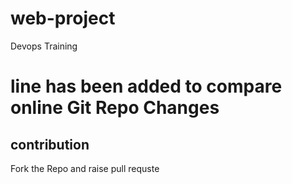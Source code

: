 # web-project
Devops Training

# line has been added to compare online Git Repo Changes 

## contribution 
Fork the Repo and raise pull requste 
